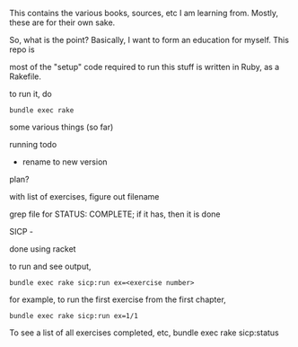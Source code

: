 This contains the various books, sources, etc I am learning
from. Mostly, these are for their own sake. 



So, what is the point? Basically, I want to form an education for
myself. This repo is 


most of the "setup" code required to run this stuff is written in
Ruby, as a Rakefile. 

to run it, do

    bundle exec rake

some various things (so far)



running todo

- rename to new version

plan? 

with list of exercises, figure out filename

grep file for STATUS: COMPLETE; if it has, then it is done


SICP - 

done using racket

to run and see output, 

    bundle exec rake sicp:run ex=<exercise number>

for example, to run the first exercise from the first chapter, 

    bundle exec rake sicp:run ex=1/1

To see a list of all exercises completed, etc,
    bundle exec rake sicp:status





